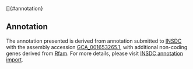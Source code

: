 []{#annotation}

Annotation
----------

The annotation presented is derived from annotation submitted to
[INSDC](http://www.insdc.org) with the assembly accession
[GCA\_001653265.1](http://www.ebi.ac.uk/ena/data/view/GCA_001653265.1),
with additional non-coding genes derived from
[Rfam](http://rfam.xfam.org/). For more details, please visit [INSDC
annotation
import](http://ensemblgenomes.org/info/data/insdc_annotation).
